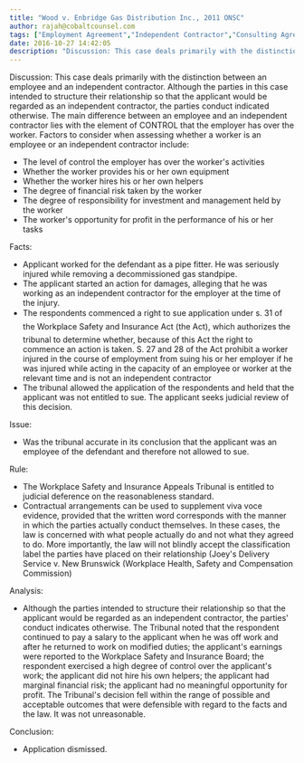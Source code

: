 ```yaml
---
title: "Wood v. Enbridge Gas Distribution Inc., 2011 ONSC"
author: rajah@cobaltcounsel.com
tags: ["Employment Agreement","Independent Contractor","Consulting Agreement","Rajah"]
date: 2016-10-27 14:42:05
description: "Discussion: This case deals primarily with the distinction between an employee and an independent contractor. Although the parties in this case intended to structure their relationship so that the app..."
---
```


Discussion: This case deals primarily with the distinction between an employee and an independent contractor. Although the parties in this case intended to structure their relationship so that the applicant would be regarded as an independent contractor, the parties conduct indicated otherwise. The main difference between an employee and an independent contractor lies with the element of CONTROL that the employer has over the worker. Factors to consider when assessing whether a worker is an employee or an independent contractor include:

- The level of control the employer has over the worker's activities
- Whether the worker provides his or her own equipment
- Whether the worker hires his or her own helpers
- The degree of financial risk taken by the worker
- The degree of responsibility for investment and management held by the worker
- The worker's opportunity for profit in the performance of his or her tasks

Facts:

- Applicant worked for the defendant as a pipe fitter. He was seriously injured while removing a decommissioned gas standpipe.
- The applicant started an action for damages, alleging that he was working as an independent contractor for the employer at the time of the injury.
- The respondents commenced a right to sue application under s. 31 of the Workplace Safety and Insurance Act (the Act), which authorizes the tribunal to determine whether, because of this Act the right to commence an action is taken. S. 27 and 28 of the Act prohibit a worker injured in the course of employment from suing his or her employer if he was injured while acting in the capacity of an employee or worker at the relevant time and is not an independent contractor
- The tribunal allowed the application of the respondents and held that the applicant was not entitled to sue. The applicant seeks judicial review of this decision.

Issue:

- Was the tribunal accurate in its conclusion that the applicant was an employee of the defendant and therefore not allowed to sue.

Rule:

- The Workplace Safety and Insurance Appeals Tribunal is entitled to judicial deference on the reasonableness standard.
- Contractual arrangements can be used to supplement viva voce evidence, provided that the written word corresponds with the manner in which the parties actually conduct themselves. In these cases, the law is concerned with what people actually do and not what they agreed to do. More importantly, the law will not blindly accept the classification label the parties have placed on their relationship (Joey's Delivery Service v. New Brunswick (Workplace Health, Safety and Compensation Commission)

Analysis:

- Although the parties intended to structure their relationship so that the applicant would be regarded as an independent contractor, the parties' conduct indicates otherwise. The Tribunal noted that the respondent continued to pay a salary to the applicant when he was off work and after he returned to work on modified duties; the applicant's earnings were reported to the Workplace Safety and Insurance Board; the respondent exercised a high degree of control over the applicant's work; the applicant did not hire his own helpers; the applicant had marginal financial risk; the applicant had no meaningful opportunity for profit. The Tribunal's decision fell within the range of possible and acceptable outcomes that were defensible with regard to the facts and the law. It was not unreasonable.

Conclusion:

- Application dismissed.